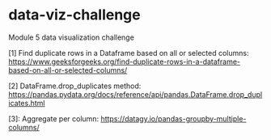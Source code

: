 # data-viz-challenge
Module 5 data visualization challenge


[1] Find duplicate rows in a Dataframe based on all or selected columns:
	https://www.geeksforgeeks.org/find-duplicate-rows-in-a-dataframe-based-on-all-or-selected-columns/


[2] DataFrame.drop_duplicates method:
	https://pandas.pydata.org/docs/reference/api/pandas.DataFrame.drop_duplicates.html
    
    
[3]: Aggregate per column:
     https://datagy.io/pandas-groupby-multiple-columns/